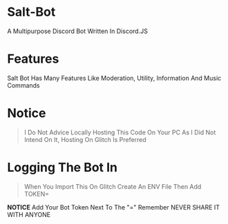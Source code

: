 # Salt-Bot
A Multipurpose Discord Bot Written In Discord.JS

# Features
Salt Bot Has Many Features Like Moderation, Utility, Information And Music Commands

# Notice
> I Do Not Advice Locally Hosting This Code On Your PC As I Did Not Intend On It, Hosting On Glitch Is Preferred

# Logging The Bot In
> When You Import This On Glitch Create An ENV File Then Add TOKEN=

**NOTICE**
Add Your Bot Token Next To The "=" Remember NEVER SHARE IT WITH ANYONE
